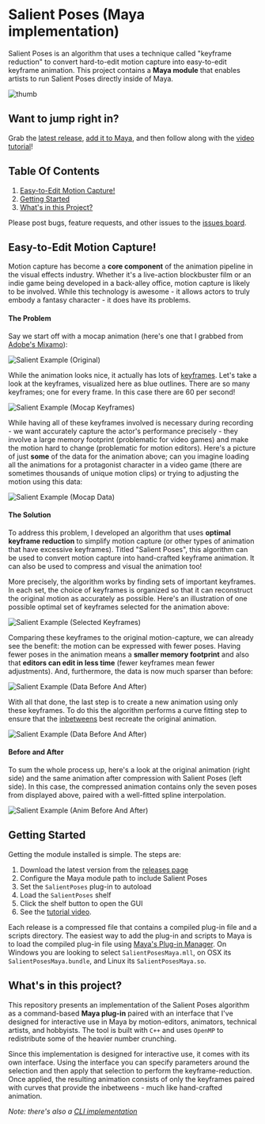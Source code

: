 # Salient Poses (Maya implementation)

Salient Poses is an algorithm that
uses a technique called "keyframe reduction"
to convert hard-to-edit motion capture
into easy-to-edit keyframe animation.
This project contains a **Maya module** that enables
artists to run Salient Poses directly inside of Maya.

![thumb](doc/images/salientPosesThumb.png)

## Want to jump right in?

Grab the [latest release](https://github.com/richard-roberts/SalientPosesMaya/releases/tag/0.3), [add it to Maya](#getting-started), and then follow along with the [video tutorial](https://youtu.be/OpKDwciLEac)!

## Table Of Contents

1. [Easy-to-Edit Motion Capture!](#easy-to-edit-motion-capture)
2. [Getting Started](#getting-started)
3. [What's in this Project?](#whats-in-this-project)

Please post bugs, feature requests, and other issues to the
[issues board](https://github.com/richard-roberts/SalientPosesMaya/issues).

Easy-to-Edit Motion Capture!
----------------------------

Motion capture has become a **core component** of the animation pipeline in the visual effects industry. Whether it's a live-action blockbuster film or an indie game being developed in a back-alley office, motion capture is likely to be involved. While this technology is awesome - it allows actors to truly embody a fantasy character - it does have its problems.

#### The Problem

Say we start off with a mocap animation (here's one that I grabbed from [Adobe's Mixamo](https://www.mixamo.com)):

![Salient Example (Original)](doc/images/Salient_Example_1.gif)

While the animation looks nice, it actually has lots of [keyframes](https://en.wikipedia.org/wiki/Key_frame). Let's take a look at the keyframes, visualized here as blue outlines. There are so many keyframes; one for every frame. In this case there are 60 per second!

![Salient Example (Mocap Keyframes)](doc/images/Salient_Example_2.png)

While having all of these keyframes involved is necessary during recording - we want accurately capture the actor's performance precisely - they involve a large memory footprint (problematic for video games) and make the motion hard to change (problematic for motion editors). Here's a picture of just **some** of the data for the animation above; can  you imagine loading all the animations for a protagonist character in a video game (there are sometimes thousands of unique motion clips) or trying to adjusting the motion using this data:

![Salient Example (Mocap Data)](doc/images/Salient_Example_3.png)

#### The Solution

To address this problem, I developed an algorithm that uses **optimal keyframe reduction** to simplify motion capture (or other types of animation that have excessive keyframes). Titled "Salient Poses", this algorithm can be used to convert motion capture into hand-crafted keyframe animation. It can also be used to compress and visual the animation too!

More precisely, the algorithm works by finding sets of important keyframes. In each set, the choice of keyframes is organized so that it can reconstruct the original motion as accurately as possible. Here's an illustration of one possible optimal set of keyframes selected for the animation above:

![Salient Example (Selected Keyframes)](doc/images/Salient_Example_4.png)

Comparing these keyframes to the original motion-capture, we can already see the benefit: the motion can be expressed with fewer poses. Having fewer poses in the animation means a **smaller memory footprint** and also that **editors can edit in less time** (fewer keyframes mean fewer adjustments). And, furthermore, the data is now much sparser than before:

![Salient Example (Data Before And After)](doc/images/Salient_Example_5.png)

With all that done, the last step is to create a new animation using only these keyframes. To do this the algorithm performs a curve fitting step to ensure that the [inbetweens](https://en.wikipedia.org/wiki/Inbetweening) best recreate the original animation.

![Salient Example (Data Before And After)](doc/images/Salient_Example_6.png)

#### Before and After

To sum the whole process up, here's a look at the original animation (right side) and the same animation after compression with Salient Poses (left side). In this case, the compressed animation contains only the seven poses from displayed above, paired with a well-fitted  spline interpolation.

![Salient Example (Anim Before And After)](doc/images/Salient_Example_7.gif)



## Getting Started

Getting the module installed is simple. The steps are:

1. Download the latest version from the [releases page](https://github.com/richard-roberts/SalientPosesMaya/releases)
2. Configure the Maya module path to include Salient Poses
3. Set the `SalientPoses` plug-in to autoload
4. Load the `SalientPoses` shelf
5. Click the shelf button to open the GUI
6. See the [tutorial video](https://youtu.be/OpKDwciLEac).


Each release is a compressed file that contains a compiled plug-in file and a scripts directory.
The easiest way to add the plug-in and scripts to Maya is to load the compiled plug-in file using [Maya's Plug-in Manager](https://knowledge.autodesk.com/support/maya/learn-explore/caas/CloudHelp/cloudhelp/2018/ENU/Maya-Customizing/files/GUID-2CF7D90B-EF10-40D1-9129-9D401CCAB952-htm.html). On Windows you are looking to select `SalientPosesMaya.mll`, on OSX its `SalientPosesMaya.bundle`, and Linux its `SalientPosesMaya.so`. 

## What's in this project?

This repository presents an implementation of the Salient Poses algorithm as a command-based **Maya plug-in** paired with an interface that I've designed for interactive use in Maya by motion-editors, animators, technical artists, and hobbyists. The tool is built with `C++` and uses `OpenMP` to redistribute some of the heavier number crunching. 

Since this implementation is designed for interactive use, it comes with its own interface. Using the interface you can specify parameters around the selection and then apply that selection to perform the keyframe-reduction. Once applied, the resulting animation consists of only the keyframes paired with curves that provide the inbetweens - much like hand-crafted animation.

*Note: there's also a [CLI implementation](https://github.com/richard-roberts/SalientPosesPerformance)*
